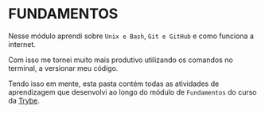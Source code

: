 # FUNDAMENTOS

Nesse módulo aprendi sobre `Unix e Bash`, `Git e GitHub` e como funciona a internet.

Com isso me tornei muito mais produtivo utilizando os comandos no terminal, a versionar meu código.

Tendo isso em mente, esta pasta contém todas as atividades de aprendizagem que desenvolvi ao longo do módulo de `Fundamentos` do curso da [Trybe](https://www.betrybe.com/).
